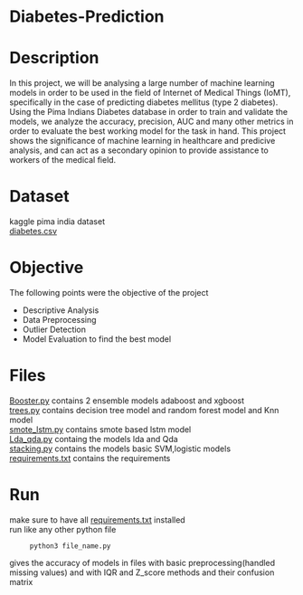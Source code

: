 # Diabetes-Prediction

# Description
In this project, we will be analysing a large number of machine learning models in order to be used in the field of Internet
of Medical Things (IoMT), specifically in the case of predicting diabetes mellitus (type 2 diabetes). Using the Pima
Indians Diabetes database in order to train and validate the models, we analyze the accuracy, precision, AUC and many
other metrics in order to evaluate the best working model for the task in hand. This project shows the significance
of machine learning in healthcare and predicive analysis, and can act as a secondary opinion to provide assistance to
workers of the medical field.

# Dataset
kaggle pima india dataset  
[diabetes.csv](diabetes.csv)

# Objective
The following points were the objective of the project 
  *  Descriptive Analysis
  *  Data Preprocessing
  *  Outlier Detection
  *  Model Evaluation
    to find the best model
    
# Files
[Booster.py](Booster.py) contains 2 ensemble models adaboost and xgboost  
[trees.py](trees.py) contains decision tree model and random forest model and Knn model  
[smote_lstm.py](smote_lstm.py) contains smote based lstm model  
[Lda_qda.py](Lda_Qda.py) containg the models lda and Qda  
[stacking.py](stacking.py) contains the models basic SVM,logistic models  
[requirements.txt](requirements.txt) contains the requirements



# Run
make sure to have all [requirements.txt](requirements.txt) installed  
run like any other python file  

```
     python3 file_name.py
```
gives the accuracy of models in files with basic preprocessing(handled missing values) and with IQR and Z_score methods and their confusion matrix
